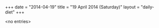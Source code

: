 +++
date = "2014-04-19"
title = "19 April 2014 (Saturday)"
layout = "daily-diet"
+++

\<no entries\>